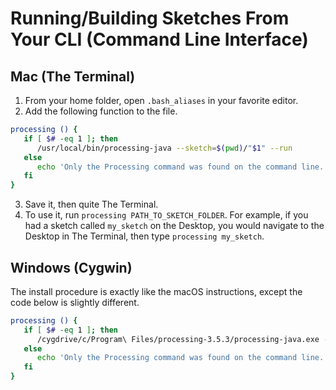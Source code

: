 # Running/Building Sketches From Your CLI (Command Line Interface)

## Mac (The Terminal)
1. From your home folder, open `.bash_aliases` in your favorite editor.
2. Add the following function to the file.

```bash
processing () {
   if [ $# -eq 1 ]; then
      /usr/local/bin/processing-java --sketch=$(pwd)/"$1" --run
   else
      echo 'Only the Processing command was found on the command line. The path to the sketch much also be included.'
   fi
}
```

3. Save it, then quite The Terminal.
4. To use it, run `processing PATH_TO_SKETCH_FOLDER`. For example, if you had a sketch called `my_sketch` on the Desktop, you would navigate to the Desktop in The Terminal, then type `processing my_sketch`.

## Windows (Cygwin)

The install procedure is exactly like the macOS instructions, except the code below is slightly different.

```bash
processing () {
   if [ $# -eq 1 ]; then
      /cygdrive/c/Program\ Files/processing-3.5.3/processing-java.exe --sketch=$(cygpath -aw .)/"$1" --run
   else
      echo 'Only the Processing command was found on the command line. The path to the sketch much also be included.'
   fi
}
```
